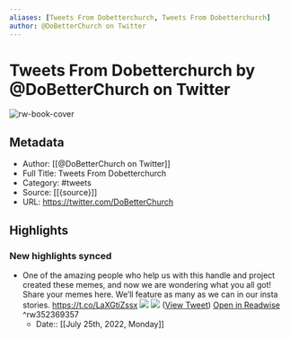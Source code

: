 ```yaml
---
aliases: [Tweets From Dobetterchurch, Tweets From Dobetterchurch]
author: @DoBetterChurch on Twitter
---
```

# Tweets From Dobetterchurch by @DoBetterChurch on Twitter

![rw-book-cover](https://pbs.twimg.com/profile_images/1281472953079623680/zsq3Teml.jpg)

## Metadata
- Author: [[@DoBetterChurch on Twitter]]
- Full Title: Tweets From Dobetterchurch
- Category: #tweets
- Source: [[{source}]]
- URL: https://twitter.com/DoBetterChurch

## Highlights
### New highlights synced
- One of the amazing people who help us with this handle and project created these memes, and now we are wondering what you all got! Share your memes here.
  We’ll feature as many as we can in our insta stories. https://t.co/LaXGtiZssx
  ![](https://pbs.twimg.com/media/EdgURKkVcAAhMUk.jpg)
  ![](https://pbs.twimg.com/media/EdgURKmUwAAWckx.jpg) ([View Tweet](https://twitter.com/DoBetterChurch/status/1285799983057260544)) [Open in Readwise](https://readwise.io/open/352369357) ^rw352369357
    - Date:: [[July 25th, 2022, Monday]]

